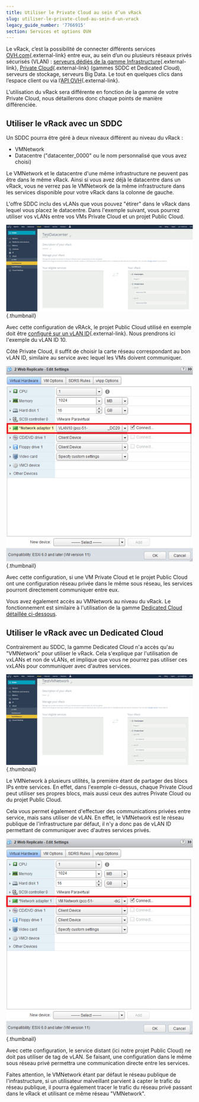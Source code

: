 ```yaml
---
title: Utiliser le Private Cloud au sein d’un vRack
slug: utiliser-le-private-cloud-au-sein-d-un-vrack
legacy_guide_number: '7766915'
section: Services et options OVH
---
```



Le vRack, c’est la possibilité de connecter différents services [OVH.com](http://ovh.com/){.external-link} entre eux, au sein d’un ou plusieurs réseaux privés sécurisés (VLAN) : [serveurs dédiés de la gamme Infrastructure](https://www.ovh.com/fr/serveurs_dedies/infra/){.external-link}, [Private Cloud](https://www.ovh.com/private-cloud/){.external-link} (gammes SDDC et Dedicated Cloud), serveurs de stockage, serveurs Big Data. Le tout en quelques clics dans l’espace client ou via l’[API OVH](https://api.ovh.com/){.external-link}.

L'utilisation du vRack sera différente en fonction de la gamme de votre Private Cloud, nous détaillerons donc chaque points de manière différenciée.

Utiliser le vRack avec un SDDC
------------------------------

Un SDDC pourra être géré à deux niveaux différent au niveau du vRack :

- VMNetwork
- Datacentre ("datacenter\_0000" ou le nom personnalisé que vous avez choisi)

Le VMNetwork et le datacentre d'une même infrastructure ne peuvent pas être dans le même vRack. Ainsi si vous avez déjà le datacentre dans un vRack, vous ne verrez pas le VMNetwork de la même infrastructure dans les services disponible pour votre vRack dans la colonne de gauche.

L'offre SDDC inclu des vLANs que vous pouvez "étirer" dans le vRack dans lequel vous placez le datacentre. Dans l'exemple suivant, vous pourrez utiliser vos vLANs entre vos VMs Private Cloud et un projet Public Cloud.

![](images/vRackDatacenter.PNG){.thumbnail}

Avec cette configuration de vRAck, le projet Public Cloud utilisé en exemple doit être [configuré sur un vLAN ID](https://www.ovh.com/fr/publiccloud/guides/g2162.utiliser_le_vrack_et_les_reseaux_prives_avec_les_instances_public_cloud#creation_dun_reseau_prive){.external-link}. Nous prendrons ici l'exemple du vLAN ID 10.

Côté Private Cloud, il suffit de choisir la carte réseau correspondant au bon vLAN ID, similaire au service avec lequel les VMs doivent communiquer.

![](images/EditSettingvLAN.PNG){.thumbnail}

Avec cette configuration, si une VM Private Cloud et le projet Public Cloud ont une configuration réseau privée dans le même sous réseau, les services pourront directement communiquer entre eux.

Vous avez également accès au VMNetwork au niveau du vRack. Le fonctionnement est similaire à l'utilisation de la gamme [Dedicated Cloud détaillée ci-dessous](#UtiliserlePrivateCloudauseind'unvRack-DC).

Utiliser le vRack avec un Dedicated Cloud
-----------------------------------------

Contrairement au SDDC, la gamme Dedicated Cloud n'a accès qu'au "VMNetwork" pour utiliser le vRack. Cela s'explique par l'utilisation de vxLANs et non de vLANs, et implique que vous ne pourrez pas utiliser ces vxLANs pour communiquer avec d'autres services.

![](images/vRackVMNetwork.PNG){.thumbnail}

Le VMNetwork à plusieurs utilités, la première étant de partager des blocs IPs entre services. En effet, dans l'exemple ci-dessus, chaque Private Cloud peut utiliser ses propres blocs, mais aussi ceux des autres Private Cloud ou du projet Public Cloud.

Cela vous permet également d'effectuer des communications privées entre service, mais sans utiliser de vLAN. En effet, le VMNetwork est le réseau publique de l'infrastructure par défaut, il n'y a donc pas de vLAN ID permettant de communiquer avec d'autres services privés.

![](images/EditSettingsVMN.PNG){.thumbnail}

Avec cette configuration, le service distant (ici notre projet Public Cloud) ne doit pas utiliser de tag de vLAN. Se faisant, une configuration dans le même sous réseau privé permettra une communication directe entre les services.

Faites attention, le VMNetwork étant par défaut le réseau publique de l'infrastructure, si un utilisateur malveillant parvient à capter le trafic du réseau publique, il pourra également tracer le trafic du réseau privé passant dans le vRack et utilisant ce même réseau "VMNetwork".
